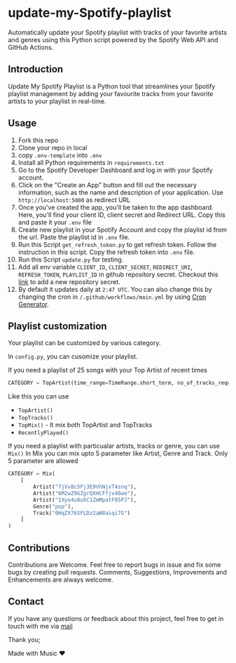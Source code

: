 # update-my-Spotify-playlist

Automatically update your Spotify playlist with tracks of your favorite artists and genres using this Python script powered by the Spotify Web API and GitHub Actions.

## Introduction

Update My Spotify Playlist is a Python tool that streamlines your Spotify playlist management by adding your favourite tracks from your favorite artists to your playlist in real-time.

## Usage

1. Fork this repo
2. Clone your repo in local
3. copy `.env-template` into `.env`
4. Install all Python requirements in `requirements.txt`
5. Go to the Spotify Developer Dashboard and log in with your Spotify account.
6. Click on the "Create an App" button and fill out the necessary information, such as the name and description of your application. Use `http://localhost:5000` as redirect URL
7. Once you've created the app, you'll be taken to the app dashboard. Here, you'll find your client ID, client secret and Redirect URL. Copy this and paste it your `.env` file
8. Create new playlist in your Spotify Account and copy the playlist id from the url. Paste the playlist id in `.env` file.
9. Run this Script `get_refresh_token.py` to get refresh token. Follow the instruction in this script. Copy the refresh token into `.env` file.
10. Run this Script `update.py` for testing.
11. Add all env variable `CLIENT_ID`, `CLIENT_SECRET`, `REDIRECT_URI`, `REFRESH_TOKEN`, `PLAYLIST_ID` in github repository secret. Checkout this [link](https://docs.github.com/en/actions/reference/encrypted-secrets) to add a new repository secret.
12. By default it updates daily at `2:47 UTC`. You can also change this by changing the cron in `/.github/workflows/main.yml` by using [Cron Generator](https://crontab.guru/).

## Playlist customization

Your playlist can be customized by various category.

In `config.py`, you can cusomize your playlist.

If you need a playlist of 25 songs with your Top Artist of recent times

```python
CATEGORY = TopArtist(time_range=TimeRange.short_term, no_of_tracks_required=25) 
```

Like this you can use

- `TopArtist()`
- `TopTracks()`
- `TopMix()` - It mix both TopArtist and TopTracks
- `RecentlyPlayed()`

If you need a playlist with particualar artists, tracks or genre, you can use `Mix()`
In Mix you can mix upto 5 parameter like Artist, Genre and Track. Only 5 parameter are allowed

```python
CATEGORY = Mix(
    [
        Artist("7jVv8c5Fj3E9VhNjxT4snq"),
        Artist("6M2wZ9GZgrQXHCFfjv46we"),
        Artist("1Xyo4u8uXC1ZmMpatF05PJ"),
        Genre("pop"),
        Track("0HqZX76SFLDz2aW8aiqi7G")
    ]
)
```

## Contributions

Contributions are Welcome. Feel free to report bugs in issue and fix some bugs by creating pull requests. Comments, Suggestions, Improvements and Enhancements are always welcome.

## Contact

If you have any questions or feedback about this project, feel free to get in touch with me via [mail](yogeshin247@gmail.com)

Thank you;

Made with Music ❤️
